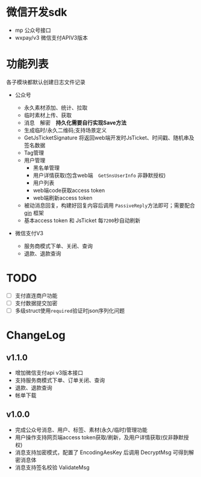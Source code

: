 # 微信开发sdk

* mp 公众号接口
* wxpay/v3 微信支付APIV3版本


# 功能列表

各子模块都默认创建日志文件记录

* 公众号
    * 永久素材添加、统计、拉取
    * 临时素材上传、获取
    * 消息　解密　**持久化需要自行实现Save方法**
    * 生成临时/永久二维码;支持场景定义
    * GetJsTicketSignature 将返回web端开发时JsTicket、时间戳、随机串及签名数据
    * Tag管理
    * 用户管理
        * 黑名单管理
        * 用户详情获取(包含web端　`GetSnsUserInfo` 非静默授权)
        * 用户列表
        * web端code获取access token
        * web端刷新access token
    * 被动消息回复，构建好回复内容后调用 `PassiveReply`方法即可；需要配合 [gin](https://github.com/gin-gonic/gin) 框架
    * 基本access token 和 JsTicket 每`7200`秒自动刷新
    
* 微信支付V3
    * 服务商模式下单、关闭、查询
    * 退款、退款查询


# TODO

- [ ] 支付直连商户功能
- [ ] 支付数据提交加密
- [ ] 多级struct使用`required`验证时json序列化问题

# ChangeLog

## v1.1.0

* 增加微信支付api v3版本接口
* 支持服务商模式下单、订单关闭、查询
* 退款、退款查询
* 帐单下载

## v1.0.0

* 完成公众号消息、用户、标签、素材(永久/临时)管理功能
* 用户操作支持网页端access token获取/刷新，及用户详情获取(仅非静默授权)
* 消息支持加密模式，配置了 EncodingAesKey 后调用 DecryptMsg 可得到解密消息体
* 消息支持签名校验 ValidateMsg
